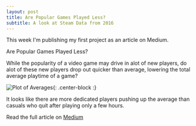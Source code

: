 ```yaml
---
layout: post
title: Are Popular Games Played Less?
subtitle: A look at Steam Data from 2016
---
```


This week I'm publishing my first project as an article on Medium. 

Are Popular Games Played Less?

  While the popularity of a video game may drive in alot of new players, do alot of these new players drop out quicker than average, lowering the total average playtime of a game?
 
![Plot of Averages](https://miro.medium.com/max/645/1*khcU_1wP3Lciaj6T2SL1yw.png){: .center-block :}

  It looks like there are more dedicated players pushing up the average than casuals who quit after playing only a few hours.
  
  Read the full article on [Medium](https://medium.com/@e.nephylum/are-popular-games-played-less-e128de4fe1db)
